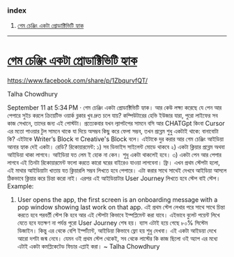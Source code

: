 ### index
1. [গেম চেঞ্জিং একটা প্রোডাক্টিভিটি হ্যাক](#গেম-চেঞ্জিং-একটা-প্রোডাক্টিভিটি-হ্যাক)

--- 

# [গেম চেঞ্জিং একটা প্রোডাক্টিভিটি হ্যাক](#index)
https://www.facebook.com/share/p/1ZbqurvfQT/

Talha Chowdhury
 
September 11 at 5:34 PM
 ·
গেম চেঞ্জিং একটা প্রোডাক্টিভিটি হ্যাক।
আর কেউ লক্ষ্য করেছে যে পেন আর পেপারে সুইচ করলে ক্রিয়েটিভ ওয়ার্ক ব্লকার খুব দ্রুত চলে যায়?
কম্পিউটারের হেভি ইউজার যারা, পুরো লাইফের সব কাজ সেখানে, তাদের জন্য এই পোস্টটা।
প্রত্যেকবার যখন ল্যাপটপের সামনে বসি আর CHATGpt কিংবা Cursor এর মতো পাওয়ার টুল সামনে থাকে যা দিয়ে অসম্ভব কিছু করে ফেলা সম্ভব, তখন প্রব্লেম শুধু একটাই থাকে: বানাবোটা কি?
এইটাকে Writer’s Block বা Creative's Block বলে। 
এইটাকে দুর করার আর গেম চেঞ্জিং আইডিয়া আনার হ্যাক দেই একটা।
রেডি?
রিকোয়ারমেন্ট:
১) সব ডিভাইস সাইলেন্ট মোডে থাকবে
২) একটা ক্লিয়ার প্রব্লেম অথবা আইডিয়া থাকা লাগবে। আইডিয়া যত লেম ই হোক না কেন। শুধু একটা থাকলেই হবে।
৩) একটা পেন আর পেপার লাগবে
এই তিনটা রিকোয়ারমেন্ট ফলো করতে কারো ঘরের বাইরেও যাওয়া লাগবেনা। ফ্রি।
এখন প্রথম স্টেপটা হলো, এই মাথার আইডিয়াটা খাতায় যত ক্লিয়ারলি সম্ভব লিখতে হবে পেপারে। এটা করার সাথে সাথেই দেখবে আইডিয়া আসলে ঠিকভাবে ক্লিয়ার করে চিন্তা করো নাই।
এরপর এই আইডিয়াটার User Journey লিখতে হবে স্টেপ বাই স্টেপ।
Example: 
1) User opens the app, the first screen is an onboarding message with a pop window showing last work on that app.
এই প্রথম স্টেপ লেখার পরে সাথে সাথে চিন্তা করতে হবে পরবর্তী স্টেপ কি হবে আর এই স্টেপটা কিভাবে ইম্পপ্লিমেন্ট করা যাবে।
এইভাবে বুলেট পয়েন্ট লিখে যেতে হবে যতক্ষণ না পর্যন্ত পুরো User Journey শেষ হয়। 
ব্যাস এটাই হয়ে গেছে ৮০% সিস্টেম ডিজাইন। 
কিন্তু এর থেকে বেশি ইম্পর্ট্যান্ট, আইডিয়া কিভাবে ফ্লো হয় শুধু দেখবা। এই একটা আইডয়া দেখে আরো দশটা জন্ম নেবে।
যেমন ওই প্রথম স্টেপ থেকেই, সব থেকে লাস্টের কি কাজ ছিলো ওই অ্যাপ এর মধ্যে এটাই একটা কমপ্লিকেটেড ফিচার এপ্লাই করা।
~
Talha Chowdhury

